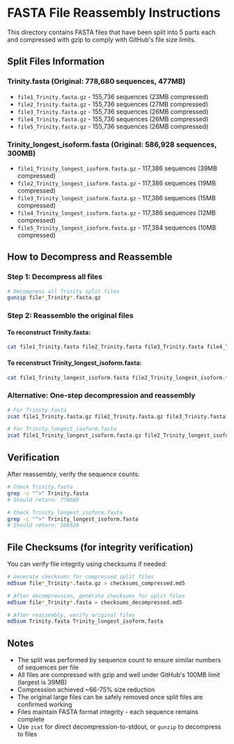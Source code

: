 # FASTA File Reassembly Instructions

This directory contains FASTA files that have been split into 5 parts each and compressed with gzip to comply with GitHub's file size limits.

## Split Files Information

### Trinity.fasta (Original: 778,680 sequences, 477MB)
- `file1_Trinity.fasta.gz` - 155,736 sequences (23MB compressed)
- `file2_Trinity.fasta.gz` - 155,736 sequences (27MB compressed)
- `file3_Trinity.fasta.gz` - 155,736 sequences (26MB compressed)
- `file4_Trinity.fasta.gz` - 155,736 sequences (26MB compressed)
- `file5_Trinity.fasta.gz` - 155,736 sequences (26MB compressed)

### Trinity_longest_isoform.fasta (Original: 586,928 sequences, 300MB)
- `file1_Trinity_longest_isoform.fasta.gz` - 117,386 sequences (39MB compressed)
- `file2_Trinity_longest_isoform.fasta.gz` - 117,386 sequences (19MB compressed)
- `file3_Trinity_longest_isoform.fasta.gz` - 117,386 sequences (15MB compressed)
- `file4_Trinity_longest_isoform.fasta.gz` - 117,386 sequences (12MB compressed)
- `file5_Trinity_longest_isoform.fasta.gz` - 117,384 sequences (10MB compressed)

## How to Decompress and Reassemble

### Step 1: Decompress all files
```bash
# Decompress all Trinity split files
gunzip file*_Trinity*.fasta.gz
```

### Step 2: Reassemble the original files

#### To reconstruct Trinity.fasta:
```bash
cat file1_Trinity.fasta file2_Trinity.fasta file3_Trinity.fasta file4_Trinity.fasta file5_Trinity.fasta > Trinity.fasta
```

#### To reconstruct Trinity_longest_isoform.fasta:
```bash
cat file1_Trinity_longest_isoform.fasta file2_Trinity_longest_isoform.fasta file3_Trinity_longest_isoform.fasta file4_Trinity_longest_isoform.fasta file5_Trinity_longest_isoform.fasta > Trinity_longest_isoform.fasta
```

### Alternative: One-step decompression and reassembly
```bash
# For Trinity.fasta
zcat file1_Trinity.fasta.gz file2_Trinity.fasta.gz file3_Trinity.fasta.gz file4_Trinity.fasta.gz file5_Trinity.fasta.gz > Trinity.fasta

# For Trinity_longest_isoform.fasta
zcat file1_Trinity_longest_isoform.fasta.gz file2_Trinity_longest_isoform.fasta.gz file3_Trinity_longest_isoform.fasta.gz file4_Trinity_longest_isoform.fasta.gz file5_Trinity_longest_isoform.fasta.gz > Trinity_longest_isoform.fasta
```

## Verification

After reassembly, verify the sequence counts:

```bash
# Check Trinity.fasta
grep -c "^>" Trinity.fasta
# Should return: 778680

# Check Trinity_longest_isoform.fasta  
grep -c "^>" Trinity_longest_isoform.fasta
# Should return: 586928
```

## File Checksums (for integrity verification)

You can verify file integrity using checksums if needed:

```bash
# Generate checksums for compressed split files
md5sum file*_Trinity*.fasta.gz > checksums_compressed.md5

# After decompression, generate checksums for split files
md5sum file*_Trinity*.fasta > checksums_decompressed.md5

# After reassembly, verify original files
md5sum Trinity.fasta Trinity_longest_isoform.fasta
```

## Notes

- The split was performed by sequence count to ensure similar numbers of sequences per file
- All files are compressed with gzip and well under GitHub's 100MB limit (largest is 39MB)
- Compression achieved ~66-75% size reduction
- The original large files can be safely removed once split files are confirmed working
- Files maintain FASTA format integrity - each sequence remains complete
- Use `zcat` for direct decompression-to-stdout, or `gunzip` to decompress to files